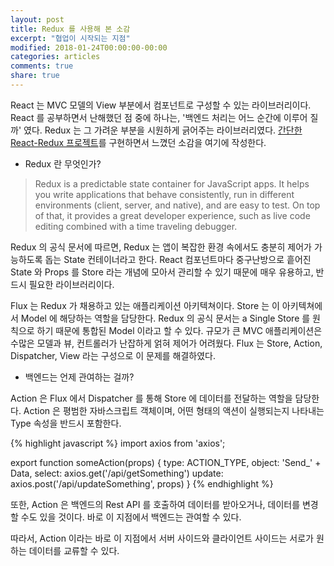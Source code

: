 ```yaml
---
layout: post
title: Redux 를 사용해 본 소감
excerpt: "협업이 시작되는 지점"
modified: 2018-01-24T00:00:00-00:00
categories: articles
comments: true
share: true
---
```


React 는 MVC 모델의 View 부분에서 컴포넌트로 구성할 수 있는 라이브러리이다. React 를 공부하면서 난해했던 점 중에 하나는, '백엔드 처리는 어느 순간에 이루어 질까' 였다. Redux 는 그 가려운 부분을 시원하게 긁어주는 라이브러리였다. [간단한 React-Redux 프로젝트](http://johanneslee.herokuapp.com/)를 구현하면서 느꼈던 소감을 여기에 작성한다.

* Redux 란 무엇인가?

>Redux is a predictable state container for JavaScript apps.
>It helps you write applications that behave consistently, run in different environments (client, server, and native), and are easy to test. On top of that, it provides a great developer experience, such as live code editing combined with a time traveling debugger.

Redux 의 공식 문서에 따르면, Redux 는 앱이 복잡한 환경 속에서도 충분히 제어가 가능하도록 돕는 State 컨테이너라고 한다. React 컴포넌트마다 중구난방으로 흩어진 State 와 Props 를 Store 라는 개념에 모아서 관리할 수 있기 때문에 매우 유용하고, 반드시 필요한 라이브러리이다.

Flux 는 Redux 가 채용하고 있는 애플리케이션 아키텍쳐이다. Store 는 이 아키텍쳐에서 Model 에 해당하는 역할을 담당한다. Redux 의 공식 문서는 a Single Store 를 원칙으로 하기 때문에 통합된 Model 이라고 할 수 있다. 규모가 큰 MVC 애플리케이션은 수많은 모델과 뷰, 컨트롤러가 난잡하게 얽혀 제어가 어려웠다. Flux 는 Store, Action, Dispatcher, View 라는 구성으로 이 문제를 해결하였다.

* 백엔드는 언제 관여하는 걸까?

Action 은 Flux 에서 Dispatcher 를 통해 Store 에 데이터를 전달하는 역할을 담당한다. Action 은 평범한 자바스크립트 객체이며, 어떤 형태의 액션이 실행되는지 나타내는 Type 속성을 반드시 포함한다.

{% highlight javascript %}
  import axios from 'axios';

  export function someAction(props) {
    type: ACTION_TYPE,
    object: 'Send_' + Data,
    select: axios.get('/api/getSomething')
    update: axios.post('/api/updateSomething', props)
  }
{% endhighlight %}

또한, Action 은 백엔드의 Rest API 를 호출하여 데이터를 받아오거나, 데이터를 변경할 수도 있을 것이다. 바로 이 지점에서 백엔드는 관여할 수 있다.

따라서, Action 이라는 바로 이 지점에서 서버 사이드와 클라이언트 사이드는 서로가 원하는 데이터를 교류할 수 있다.
